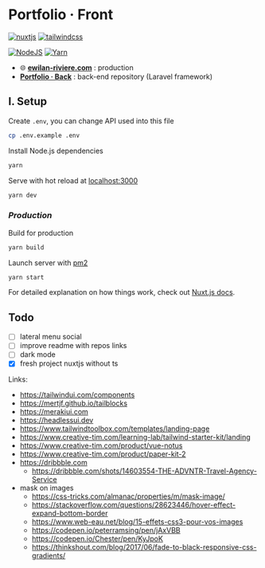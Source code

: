 # **Portfolio · Front**

[![nuxtjs](https://img.shields.io/static/v1?label=NuxtJS&message=v2.14&color=00C58E&style=flat-square&logo=nuxt.js&logoColor=ffffff)](https://nuxtjs.org/)
[![tailwindcss](https://img.shields.io/static/v1?label=Tailwind%20CSS&message=v2.0&color=38B2AC&style=flat-square&logo=tailwind-css&logoColor=ffffff)](https://tailwindcss.com/)

[![NodeJS](https://img.shields.io/static/v1?label=NodeJS&message=v14.15&color=339933&style=flat-square&logo=node.js&logoColor=ffffff)](https://nodejs.org/en)
[![Yarn](https://img.shields.io/static/v1?label=Yarn&message=v1.2&color=2C8EBB&style=flat-square&logo=yarn&logoColor=ffffff)](https://classic.yarnpkg.com/lang/en/)

- 🌐 [**ewilan-riviere.com**](https://ewilan-riviere.com) : production
- [**Portfolio · Back**](https://github.com/ewilan-riviere/portfolio-back) : back-end repository (Laravel framework)

## **I. Setup**

Create `.env`, you can change API used into this file

```bash
cp .env.example .env
```

Install Node.js dependencies

``` bash
yarn
```

Serve with hot reload at [localhost:3000](http://localhost:3000)

```bash
yarn dev
```

### *Production*

Build for production

```bash
yarn build
```

Launch server with [pm2](https://pm2.keymetrics.io/)

```bash
yarn start
```

For detailed explanation on how things work, check out [Nuxt.js docs](https://nuxtjs.org).

## Todo

- [ ] lateral menu social
- [ ] improve readme with repos links
- [ ] dark mode
- [x] fresh project nuxtjs without ts

Links:

- <https://tailwindui.com/components>
- <https://mertjf.github.io/tailblocks>
- <https://merakiui.com>
- <https://headlessui.dev>
- <https://www.tailwindtoolbox.com/templates/landing-page>
- <https://www.creative-tim.com/learning-lab/tailwind-starter-kit/landing>
- <https://www.creative-tim.com/product/vue-notus>
- <https://www.creative-tim.com/product/paper-kit-2>
- <https://dribbble.com>
  - <https://dribbble.com/shots/14603554-THE-ADVNTR-Travel-Agency-Service>
- mask on images
  - <https://css-tricks.com/almanac/properties/m/mask-image/>
  - <https://stackoverflow.com/questions/28623446/hover-effect-expand-bottom-border>
  - <https://www.web-eau.net/blog/15-effets-css3-pour-vos-images>
  - <https://codepen.io/peterramsing/pen/jAxVBB>
  - <https://codepen.io/Chester/pen/KyJpoK>
  - <https://thinkshout.com/blog/2017/06/fade-to-black-responsive-css-gradients/>
